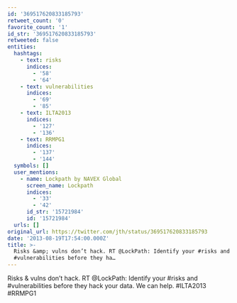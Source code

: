 ```yaml
---
id: '369517620833185793'
retweet_count: '0'
favorite_count: '1'
id_str: '369517620833185793'
retweeted: false
entities:
  hashtags:
    - text: risks
      indices:
        - '58'
        - '64'
    - text: vulnerabilities
      indices:
        - '69'
        - '85'
    - text: ILTA2013
      indices:
        - '127'
        - '136'
    - text: RRMPG1
      indices:
        - '137'
        - '144'
  symbols: []
  user_mentions:
    - name: Lockpath by NAVEX Global
      screen_name: Lockpath
      indices:
        - '33'
        - '42'
      id_str: '15721984'
      id: '15721984'
  urls: []
original_url: https://twitter.com/jth/status/369517620833185793
date: '2013-08-19T17:54:00.000Z'
title: >-
  Risks &amp; vulns don’t hack. RT @LockPath: Identify your #risks and
  #vulnerabilities before they ha…
---
```


Risks &amp; vulns don’t hack. RT @LockPath: Identify your #risks and #vulnerabilities before they hack your data. We can help. #ILTA2013 #RRMPG1